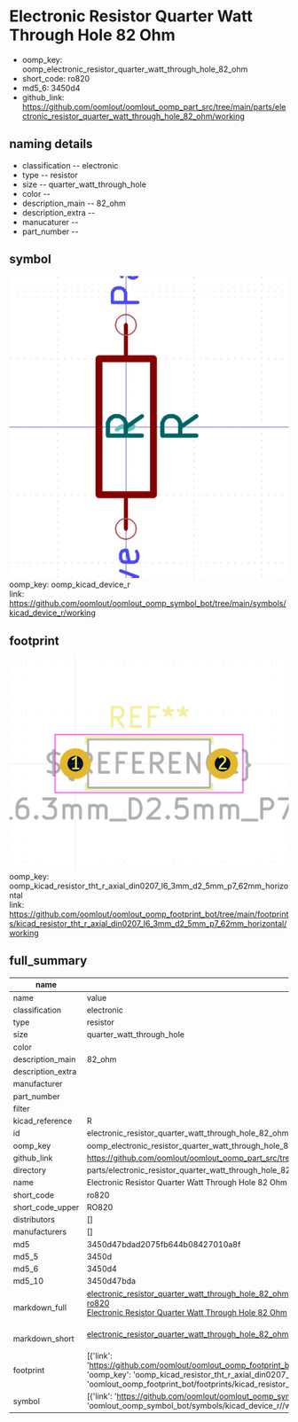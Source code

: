 # Electronic Resistor Quarter Watt Through Hole 82 Ohm

  
* oomp_key: oomp_electronic_resistor_quarter_watt_through_hole_82_ohm 
* short_code: ro820
* md5_6: 3450d4  
* github_link: https://github.com/oomlout/oomlout_oomp_part_src/tree/main/parts/electronic_resistor_quarter_watt_through_hole_82_ohm/working  
## naming details
* classification -- electronic
* type -- resistor
* size -- quarter_watt_through_hole
* color -- 
* description_main -- 82_ohm
* description_extra -- 
* manucaturer -- 
* part_number -- 



## symbol

![](symbol/0/working/working_600.png)  
oomp_key: oomp_kicad_device_r  
link: https://github.com/oomlout/oomlout_oomp_symbol_bot/tree/main/symbols/kicad_device_r/working  

## footprint

![](footprint/0/working/working_600.png)  
oomp_key: oomp_kicad_resistor_tht_r_axial_din0207_l6_3mm_d2_5mm_p7_62mm_horizontal  
link: https://github.com/oomlout/oomlout_oomp_footprint_bot/tree/main/footprints/kicad_resistor_tht_r_axial_din0207_l6_3mm_d2_5mm_p7_62mm_horizontal/working  

## full_summary
| name | value | 
| --- | --- | 
| name | value | 
| classification | electronic | 
| type | resistor | 
| size | quarter_watt_through_hole | 
| color |  | 
| description_main | 82_ohm | 
| description_extra |  | 
| manufacturer |  | 
| part_number |  | 
| filter |  | 
| kicad_reference | R | 
| id | electronic_resistor_quarter_watt_through_hole_82_ohm | 
| oomp_key | oomp_electronic_resistor_quarter_watt_through_hole_82_ohm | 
| github_link | https://github.com/oomlout/oomlout_oomp_part_src/tree/main/parts/electronic_resistor_quarter_watt_through_hole_82_ohm/working | 
| directory | parts/electronic_resistor_quarter_watt_through_hole_82_ohm | 
| name | Electronic Resistor Quarter Watt Through Hole 82 Ohm | 
| short_code | ro820 | 
| short_code_upper | RO820 | 
| distributors | [] | 
| manufacturers | [] | 
| md5 | 3450d47bdad2075fb644b08427010a8f | 
| md5_5 | 3450d | 
| md5_6 | 3450d4 | 
| md5_10 | 3450d47bda | 
| markdown_full | [electronic_resistor_quarter_watt_through_hole_82_ohm](https://github.com/oomlout/oomlout_oomp_part_src/tree/main/parts/electronic_resistor_quarter_watt_through_hole_82_ohm/working)<br>[ro820](https://github.com/oomlout/oomlout_oomp_part_src/tree/main/parts/electronic_resistor_quarter_watt_through_hole_82_ohm/working)<br>[Electronic Resistor Quarter Watt Through Hole 82 Ohm](https://github.com/oomlout/oomlout_oomp_part_src/tree/main/parts/electronic_resistor_quarter_watt_through_hole_82_ohm/working)<br><br> | 
| markdown_short | [electronic_resistor_quarter_watt_through_hole_82_ohm](https://github.com/oomlout/oomlout_oomp_part_src/tree/main/parts/electronic_resistor_quarter_watt_through_hole_82_ohm/working)<br><br> | 
| footprint | [{'link': 'https://github.com/oomlout/oomlout_oomp_footprint_bot/tree/main/foootprntss/kicad_resistor_tht_r_axial_din0207_l6_3mm_d2_5mm_p7_62mm_horizontal', 'oomp_key': 'oomp_kicad_resistor_tht_r_axial_din0207_l6_3mm_d2_5mm_p7_62mm_horizontal', 'directory': 'oomlout_oomp_footprint_bot/footprints/kicad_resistor_tht_r_axial_din0207_l6_3mm_d2_5mm_p7_62mm_horizontal//working/working.kicad_mod'}] | 
| symbol | [{'link': 'https://github.com/oomlout/oomlout_oomp_symbol_bot/tree/main/symbols/kicad_device_r', 'oomp_key': 'oomp_kicad_device_r', 'directory': 'oomlout_oomp_symbol_bot/symbols/kicad_device_r//working/working.kicad_sym'}] | 
